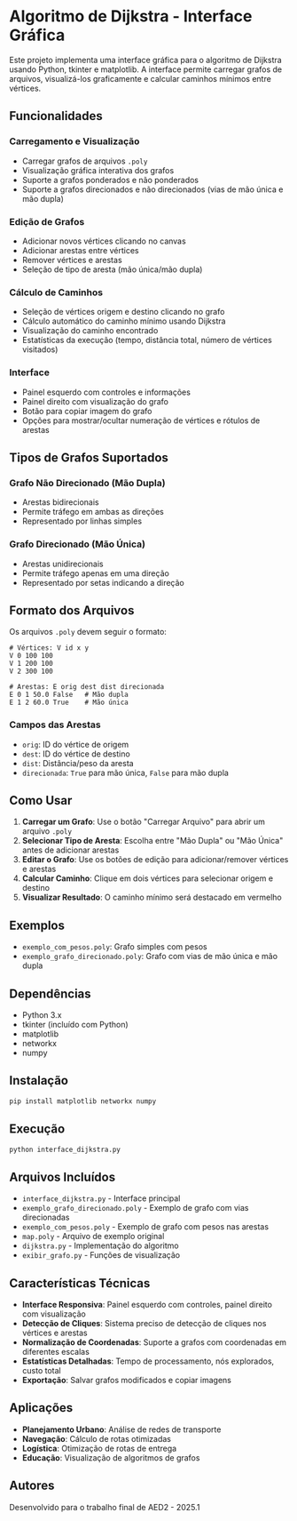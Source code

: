 # Algoritmo de Dijkstra - Interface Gráfica

Este projeto implementa uma interface gráfica para o algoritmo de Dijkstra usando Python, tkinter e matplotlib. A interface permite carregar grafos de arquivos, visualizá-los graficamente e calcular caminhos mínimos entre vértices.

## Funcionalidades

### Carregamento e Visualização
- Carregar grafos de arquivos `.poly`
- Visualização gráfica interativa dos grafos
- Suporte a grafos ponderados e não ponderados
- Suporte a grafos direcionados e não direcionados (vias de mão única e mão dupla)

### Edição de Grafos
- Adicionar novos vértices clicando no canvas
- Adicionar arestas entre vértices
- Remover vértices e arestas
- Seleção de tipo de aresta (mão única/mão dupla)

### Cálculo de Caminhos
- Seleção de vértices origem e destino clicando no grafo
- Cálculo automático do caminho mínimo usando Dijkstra
- Visualização do caminho encontrado
- Estatísticas da execução (tempo, distância total, número de vértices visitados)

### Interface
- Painel esquerdo com controles e informações
- Painel direito com visualização do grafo
- Botão para copiar imagem do grafo
- Opções para mostrar/ocultar numeração de vértices e rótulos de arestas

## Tipos de Grafos Suportados

### Grafo Não Direcionado (Mão Dupla)
- Arestas bidirecionais
- Permite tráfego em ambas as direções
- Representado por linhas simples

### Grafo Direcionado (Mão Única)
- Arestas unidirecionais
- Permite tráfego apenas em uma direção
- Representado por setas indicando a direção

## Formato dos Arquivos

Os arquivos `.poly` devem seguir o formato:

```
# Vértices: V id x y
V 0 100 100
V 1 200 100
V 2 300 100

# Arestas: E orig dest dist direcionada
E 0 1 50.0 False   # Mão dupla
E 1 2 60.0 True    # Mão única
```

### Campos das Arestas
- `orig`: ID do vértice de origem
- `dest`: ID do vértice de destino
- `dist`: Distância/peso da aresta
- `direcionada`: `True` para mão única, `False` para mão dupla

## Como Usar

1. **Carregar um Grafo**: Use o botão "Carregar Arquivo" para abrir um arquivo `.poly`
2. **Selecionar Tipo de Aresta**: Escolha entre "Mão Dupla" ou "Mão Única" antes de adicionar arestas
3. **Editar o Grafo**: Use os botões de edição para adicionar/remover vértices e arestas
4. **Calcular Caminho**: Clique em dois vértices para selecionar origem e destino
5. **Visualizar Resultado**: O caminho mínimo será destacado em vermelho

## Exemplos

- `exemplo_com_pesos.poly`: Grafo simples com pesos
- `exemplo_grafo_direcionado.poly`: Grafo com vias de mão única e mão dupla

## Dependências

- Python 3.x
- tkinter (incluído com Python)
- matplotlib
- networkx
- numpy

## Instalação

```bash
pip install matplotlib networkx numpy
```

## Execução

```bash
python interface_dijkstra.py
```

## Arquivos Incluídos

- `interface_dijkstra.py` - Interface principal
- `exemplo_grafo_direcionado.poly` - Exemplo de grafo com vias direcionadas
- `exemplo_com_pesos.poly` - Exemplo de grafo com pesos nas arestas
- `map.poly` - Arquivo de exemplo original
- `dijkstra.py` - Implementação do algoritmo
- `exibir_grafo.py` - Funções de visualização

## Características Técnicas

- **Interface Responsiva**: Painel esquerdo com controles, painel direito com visualização
- **Detecção de Cliques**: Sistema preciso de detecção de cliques nos vértices e arestas
- **Normalização de Coordenadas**: Suporte a grafos com coordenadas em diferentes escalas
- **Estatísticas Detalhadas**: Tempo de processamento, nós explorados, custo total
- **Exportação**: Salvar grafos modificados e copiar imagens

## Aplicações

- **Planejamento Urbano**: Análise de redes de transporte
- **Navegação**: Cálculo de rotas otimizadas
- **Logística**: Otimização de rotas de entrega
- **Educação**: Visualização de algoritmos de grafos

## Autores

Desenvolvido para o trabalho final de AED2 - 2025.1
